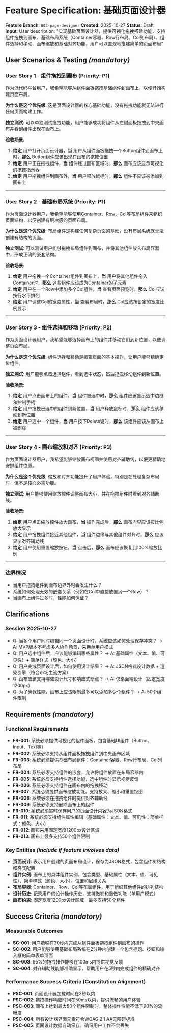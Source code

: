 # Feature Specification: 基础页面设计器

**Feature Branch**: `003-page-designer`
**Created**: 2025-10-27
**Status**: Draft
**Input**: User description: "实现基础页面设计器，提供可视化拖拽搭建功能，支持组件拖拽到画布、基础布局系统（Container容器、Row行布局、Col列布局）、组件选择和移动、画布缩放和基础对齐功能，用户可以直观地搭建简单的页面布局"

## User Scenarios & Testing _(mandatory)_

<!--
  IMPORTANT: User stories should be PRIORITIZED as user journeys ordered by importance.
  Each user story/journey must be INDEPENDENTLY TESTABLE - meaning if you implement just ONE of them,
  you should still have a viable MVP (Minimum Viable Product) that delivers value.

  Assign priorities (P1, P2, P3, etc.) to each story, where P1 is the most critical.
  Think of each story as a standalone slice of functionality that can be:
  - Developed independently
  - Tested independently
  - Deployed independently
  - Demonstrated to users independently
-->

### User Story 1 - 组件拖拽到画布 (Priority: P1)

作为低代码平台用户，我希望能够从组件面板拖拽基础组件到画布上，以便开始构建页面布局。

**为什么是这个优先级**: 这是页面设计器的核心基础功能，没有拖拽功能就无法进行任何页面构建工作。

**独立测试**: 可以单独测试拖拽功能，用户能够成功将组件从左侧面板拖拽到中央画布并看到组件出现在画布上。

**验收场景**:

1. **给定** 用户打开页面设计器，**当** 用户从组件面板拖拽一个Button组件到画布上时，**那么** Button组件应该出现在画布的拖拽位置
2. **给定** 用户正在拖拽组件，**当** 组件经过画布区域时，**那么** 画布应该显示可视化的拖拽指示器
3. **给定** 用户拖拽组件到画布外，**当** 用户释放鼠标时，**那么** 组件不应该被添加到画布上

---

### User Story 2 - 基础布局系统 (Priority: P1)

作为页面设计器用户，我希望能够使用Container、Row、Col等布局组件来组织页面结构，以便创建有层次感的页面布局。

**为什么是这个优先级**: 布局组件是构建任何复杂页面的基础，没有布局系统就无法创建有结构的页面。

**独立测试**: 可以测试用户能够拖拽布局组件到画布，并将其他组件放入布局容器中，形成正确的嵌套结构。

**验收场景**:

1. **给定** 用户拖拽一个Container组件到画布上，**当** 用户将其他组件拖入Container时，**那么** 这些组件应该成为Container的子元素
2. **给定** 用户在一个Row中添加多个Col组件，**当** 查看页面预览时，**那么** Col应该按行水平排列
3. **给定** 用户调整Col的宽度属性，**当** 查看布局时，**那么** Col应该按设定的宽度比例显示

---

### User Story 3 - 组件选择和移动 (Priority: P2)

作为页面设计器用户，我希望能够选择画布上的组件并移动它们到新位置，以便调整页面布局。

**为什么是这个优先级**: 组件选择和移动是编辑页面的基本操作，让用户能够精确定位组件。

**独立测试**: 用户能够点击选择组件，看到选中状态，然后拖拽移动组件到新位置。

**验收场景**:

1. **给定** 用户点击画布上的组件，**当** 组件被选中时，**那么** 组件应该显示选中边框和控制手柄
2. **给定** 用户拖拽已选中的组件到新位置，**当** 用户释放鼠标时，**那么** 组件应该移动到新位置
3. **给定** 用户选中一个组件，**当** 用户按下Delete键时，**那么** 该组件应该从画布上被删除

---

### User Story 4 - 画布缩放和对齐 (Priority: P3)

作为页面设计器用户，我希望能够缩放画布视图并使用对齐辅助线，以便更精确地安排组件位置。

**为什么是这个优先级**: 缩放和对齐功能提升了用户体验，特别是在处理复杂布局时，但不是核心必需功能。

**独立测试**: 用户能够使用缩放控件调整画布大小，并在拖拽组件时看到对齐辅助线。

**验收场景**:

1. **给定** 用户点击缩放控件放大画布，**当** 操作完成后，**那么** 画布内容应该按比例放大显示
2. **给定** 用户拖拽组件接近其他组件，**当** 组件边缘与其他组件对齐时，**那么** 应该显示对齐辅助线
3. **给定** 用户使用重置缩放按钮，**当** 点击后，**那么** 画布应该恢复到100%缩放比例

---

### 边界情况

- 当用户拖拽组件到画布边界外时会发生什么？
- 系统如何处理无效的嵌套关系（例如在Col中直接放置另一个Row）？
- 当画布上组件过多时，性能如何保证？

## Clarifications

### Session 2025-10-27

- Q: 当多个用户同时编辑同一个页面设计时，系统应该如何处理保存冲突？ → A: MVP版本不考虑多人协作场景，采用单用户模式
- Q: 用户选中组件后，应该能够编辑哪些属性？ → A: 基础属性（文本、值、可见性）+ 简单样式（颜色、大小）
- Q: 用户完成页面设计后，如何使用设计结果？ → A: JSON格式设计数据 + 渲染引擎（符合市场主流方案）
- Q: 画布应该支持哪些设计尺寸和响应式断点？ → A: 仅桌面端设计（固定宽度1200px）
- Q: 为了确保性能，画布上应该限制最多可以添加多少个组件？ → A: 50个组件限制

## Requirements _(mandatory)_

<!--
  ACTION REQUIRED: The content in this section represents placeholders.
  Fill them out with the right functional requirements.
-->

### Functional Requirements

- **FR-001**: 系统必须提供可视化的组件面板，包含基础UI组件（Button、Input、Text等）
- **FR-002**: 系统必须支持从组件面板拖拽组件到中央画布区域
- **FR-003**: 系统必须提供基础布局组件：Container容器、Row行布局、Col列布局
- **FR-004**: 系统必须支持组件的嵌套，允许将组件放置在布局容器内
- **FR-005**: 系统必须支持组件选择功能，选中组件时显示视觉反馈
- **FR-006**: 系统必须支持组件在画布内的拖拽移动
- **FR-007**: 系统必须提供画布缩放功能，支持放大、缩小和重置视图
- **FR-008**: 系统必须在拖拽组件时提供对齐辅助线
- **FR-009**: 系统必须支持删除画布上的组件
- **FR-010**: 系统必须实时保存用户的页面设计内容为JSON格式
- **FR-011**: 系统必须支持组件属性编辑（基础属性：文本、值、可见性；简单样式：颜色、大小）
- **FR-012**: 画布采用固定宽度1200px设计区域
- **FR-013**: 画布上最多支持50个组件限制

### Key Entities _(include if feature involves data)_

- **页面设计**: 表示用户创建的页面布局设计，保存为JSON格式，包含组件树结构和样式配置
- **组件实例**: 画布上的具体组件实例，包含类型、基础属性（文本、值、可见性）、简单样式（颜色、大小）、位置和层级关系
- **布局容器**: Container、Row、Col等布局组件，用于组织其他组件的排列结构
- **设计历史**: 记录用户的设计操作历史，支持撤销和重做功能（单用户模式）
- **画布约束**: 固定宽度1200px设计区域，最多支持50个组件

## Success Criteria _(mandatory)_

<!--
  ACTION REQUIRED: Define measurable success criteria.
  These must be technology-agnostic and measurable.
-->

### Measurable Outcomes

- **SC-001**: 用户能够在30秒内完成从组件面板拖拽组件到画布的操作
- **SC-002**: 用户能够使用基础布局系统在2分钟内创建一个包含标题、按钮和输入框的简单表单页面
- **SC-003**: 95%的拖拽操作能够在100ms内提供视觉反馈
- **SC-004**: 对齐辅助线能够准确显示，帮助用户在5秒内完成组件的精确对齐

### Performance Success Criteria (Constitution Alignment)

- **PSC-001**: 页面设计器加载时间在3秒以内
- **PSC-002**: 拖拽操作响应时间在50ms以内，提供流畅的用户体验
- **PSC-003**: 画布上达到最大50个组件限制时，整体操作性能不低于90%的流畅度
- **PSC-004**: 所有设计器界面元素符合WCAG 2.1 AA无障碍标准
- **PSC-005**: 页面设计数据自动保存，确保用户工作不会丢失
